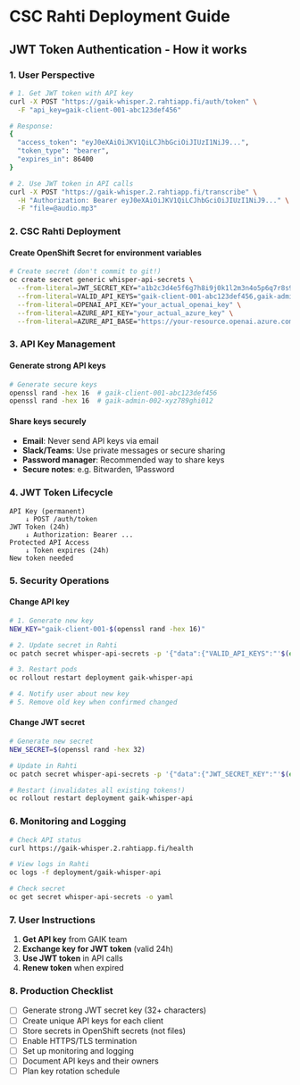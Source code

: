 # CSC Rahti Deployment Guide

## JWT Token Authentication - How it works

### 1. User Perspective

```bash
# 1. Get JWT token with API key
curl -X POST "https://gaik-whisper.2.rahtiapp.fi/auth/token" \
  -F "api_key=gaik-client-001-abc123def456"

# Response:
{
  "access_token": "eyJ0eXAiOiJKV1QiLCJhbGciOiJIUzI1NiJ9...",
  "token_type": "bearer", 
  "expires_in": 86400
}

# 2. Use JWT token in API calls
curl -X POST "https://gaik-whisper.2.rahtiapp.fi/transcribe" \
  -H "Authorization: Bearer eyJ0eXAiOiJKV1QiLCJhbGciOiJIUzI1NiJ9..." \
  -F "file=@audio.mp3"
```

### 2. CSC Rahti Deployment

#### Create OpenShift Secret for environment variables

```bash
# Create secret (don't commit to git!)
oc create secret generic whisper-api-secrets \
  --from-literal=JWT_SECRET_KEY="a1b2c3d4e5f6g7h8i9j0k1l2m3n4o5p6q7r8s9t0u1v2w3x4y5z6a7b8c9d0e1f2" \
  --from-literal=VALID_API_KEYS="gaik-client-001-abc123def456,gaik-admin-002-xyz789ghi012" \
  --from-literal=OPENAI_API_KEY="your_actual_openai_key" \
  --from-literal=AZURE_API_KEY="your_actual_azure_key" \
  --from-literal=AZURE_API_BASE="https://your-resource.openai.azure.com/"
```

### 3. API Key Management

#### Generate strong API keys

```bash
# Generate secure keys
openssl rand -hex 16  # gaik-client-001-abc123def456
openssl rand -hex 16  # gaik-admin-002-xyz789ghi012
```

#### Share keys securely

- **Email**: Never send API keys via email
- **Slack/Teams**: Use private messages or secure sharing
- **Password manager**: Recommended way to share keys
- **Secure notes**: e.g. Bitwarden, 1Password

### 4. JWT Token Lifecycle

```text
API Key (permanent) 
    ↓ POST /auth/token
JWT Token (24h)
    ↓ Authorization: Bearer ...
Protected API Access
    ↓ Token expires (24h)
New token needed
```

### 5. Security Operations

#### Change API key

```bash
# 1. Generate new key
NEW_KEY="gaik-client-001-$(openssl rand -hex 16)"

# 2. Update secret in Rahti
oc patch secret whisper-api-secrets -p '{"data":{"VALID_API_KEYS":"'$(echo -n "$NEW_KEY,old_keys" | base64)'"}}'

# 3. Restart pods
oc rollout restart deployment gaik-whisper-api

# 4. Notify user about new key
# 5. Remove old key when confirmed changed
```

#### Change JWT secret

```bash
# Generate new secret
NEW_SECRET=$(openssl rand -hex 32)

# Update in Rahti
oc patch secret whisper-api-secrets -p '{"data":{"JWT_SECRET_KEY":"'$(echo -n "$NEW_SECRET" | base64)'"}}'

# Restart (invalidates all existing tokens!)
oc rollout restart deployment gaik-whisper-api
```

### 6. Monitoring and Logging

```bash
# Check API status
curl https://gaik-whisper.2.rahtiapp.fi/health

# View logs in Rahti
oc logs -f deployment/gaik-whisper-api

# Check secret
oc get secret whisper-api-secrets -o yaml
```

### 7. User Instructions

1. **Get API key** from GAIK team
2. **Exchange key for JWT token** (valid 24h)
3. **Use JWT token** in API calls
4. **Renew token** when expired

### 8. Production Checklist

- [ ] Generate strong JWT secret key (32+ characters)
- [ ] Create unique API keys for each client
- [ ] Store secrets in OpenShift secrets (not files)
- [ ] Enable HTTPS/TLS termination
- [ ] Set up monitoring and logging
- [ ] Document API keys and their owners
- [ ] Plan key rotation schedule
